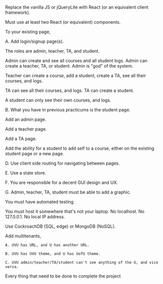 Replace the vanilla JS or jQueryLite with React (or an equivalent client framework).

Must use at least two React (or equivalent) components.

To your existing page,

   A. Add login/signup page(s).

    
The roles are admin, teacher, TA, and student.

    
Admin can create and see all courses and all student logs. Admin can create a teacher, TA, or student. Admin is "god" of the system.

    
Teacher can create a course, add a student, create a TA, see all their courses, and logs.

    
TA can see all their courses, and logs. TA can create a student.

    
A student can only see their own courses, and logs.

  B. What you have in previous practicums is the student page.

    
Add an admin page.

    
Add a teacher page.

    
Add a TA page.

    
Add the ability for a student to add self to a course, either on the existing student page or a new page.

  D. Use client side routing for navigating between pages.

  E. Use a state store.

  F. You are responsible for a decent GUI design and UX.

  G. Admin, teacher, TA, student must be able to add a graphic.

You must have automated testing.

You must host it somewhere that's not your laptop. No localhost. No 127.0.0.1. No local IP address.

Use CockroachDB (SQL, edge) or MongoDB (NoSQL).

Add multitenants,

    A. UVU has URL, and U has another URL.

    B. UVU has UVU theme, and U has UofU theme.

    C. UVU admin/teacher/TA/student can't see anything of the U, and vice versa.
Every thing that need to be done to complete the project